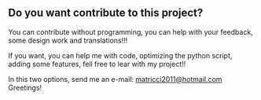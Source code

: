 ## Do you want contribute to this project? 

You can contribute without programming, you can help with your feedback, some design work and translations!!!

If you want, you can help me with code, optimizing the python script, adding some features, fell free to lear with my project!!

In this two options, send me an e-mail: matricci2011@hotmail.com
Greetings!
